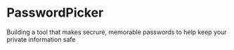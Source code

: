 # PasswordPicker
Building a tool that makes secrure, memorable passwords to help keep your private information safe
